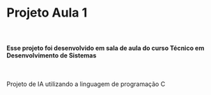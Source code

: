 
<h1>Projeto Aula 1</h1>
<br>
<h4>Esse projeto foi desenvolvido em sala de aula do curso Técnico em Desenvolvimento de Sistemas</h4>
<br>
<p>Projeto de IA utilizando a linguagem de programação C </p>
